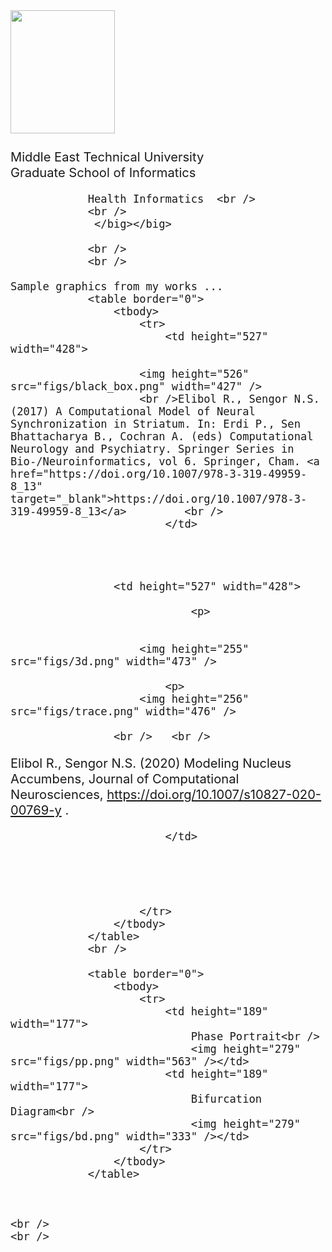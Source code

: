 
<!DOCTYPE html>
<html lang="en" dir="ltr">
<head>
<title>Rahmi Elibol</title>
<!--<meta charset="iso-8859-1">-->

</head>
<body>
				<big><big><img height="197" src="figs/re.png" width="167" /><br />
				<br />
				Middle East Technical University <br />
				Graduate School of Informatics <br />

				Health Informatics  <br />
				<br />
				 </big></big>
				
				<br />
				<br />

	Sample graphics from my works ...
				<table border="0">
					<tbody>
						<tr>
							<td height="527" width="428">
								
						<img height="526" src="figs/black_box.png" width="427" />
 						<br />Elibol R., Sengor N.S. (2017) A Computational Model of Neural Synchronization in Striatum. In: Erdi P., Sen Bhattacharya B., Cochran A. (eds) Computational Neurology and Psychiatry. Springer Series in Bio-/Neuroinformatics, vol 6. Springer, Cham. <a href="https://doi.org/10.1007/978-3-319-49959-8_13"    target="_blank">https://doi.org/10.1007/978-3-319-49959-8_13</a>			<br />								
							</td>
						



					<td height="527" width="428">

								<p>


						<img height="255" src="figs/3d.png" width="473" />

							<p>
						<img height="256" src="figs/trace.png" width="476" />

					<br />   <br />   				
Elibol R., Sengor N.S. (2020) Modeling Nucleus Accumbens, Journal of Computational Neurosciences, <a href="https://doi.org/10.1007/s10827-020-00769-y"  target="_blank">https://doi.org/10.1007/s10827-020-00769-y</a>    .	<br />	
															

							</td>

							



						</tr>
					</tbody>
				</table>
				<br />

				<table border="0">
					<tbody>
						<tr>
							<td height="189" width="177">
								Phase Portrait<br />
								<img height="279" src="figs/pp.png" width="563" /></td>
							<td height="189" width="177">
								Bifurcation Diagram<br />
								<img height="279" src="figs/bd.png" width="333" /></td>
						</tr>
					</tbody>
				</table>



	<br />
	<br />

</section>
</body>
</html>
